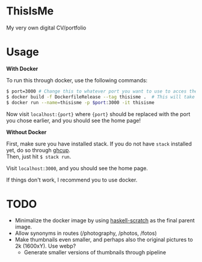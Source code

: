 # ThisIsMe
My very own digital CV/portfolio

# Usage
**With Docker**

To run this through docker, use the following commands:

```bash
$ port=3000 # Change this to whatever port you want to use to acces the website
$ docker build -f DockerfileRelease --tag thisisme .  # This will take around 10-15 minutes, sadly
$ docker run --name=thisisme -p $port:3000 -it thisisme
```

Now visit ``localhost:{port}`` where ``{port}`` should be replaced with the port you chose earlier, and you should see the home page!

**Without Docker**

First, make sure you have installed stack. If you do not have ``stack`` installed yet, do so through [ghcup](https://www.haskell.org/ghcup/install/).
<br/>Then, just hit ``$ stack run``.

Visit ``localhost:3000``, and you should see the home page.

If things don't work, I recommend you to use docker.

# TODO
- Minimalize the docker image by using [haskell-scratch](https://github.com/fpco/haskell-scratch/) as the final parent image.
- Allow synonyms in routes (/photography, /photos, /fotos)
- Make thumbnails even smaller, and perhaps also the original pictures to 2k (1600xY). Use webp?
  - Generate smaller versions of thumbnails through pipeline
